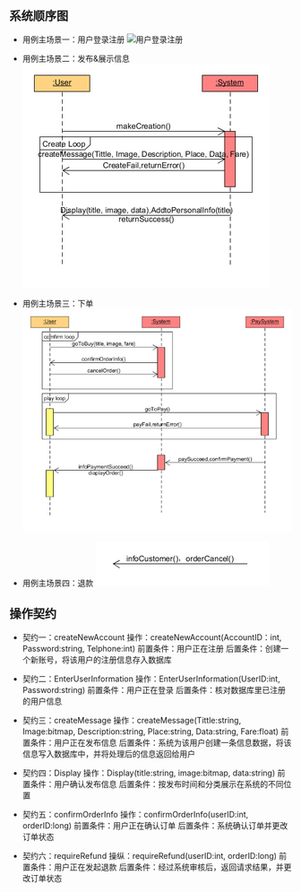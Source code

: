 ## 系统顺序图
- 用例主场景一：用户登录注册
![用户登录注册](../assets/UML/用户登陆注册系统顺序图.png)

- 用例主场景二：发布&展示信息
![发布展示信息](../assets/UML/发布信息及展示系统顺序图.png)

- 用例主场景三：下单
![下单](../assets/UML/下单系统顺序图.png)

- 用例主场景四：退款
![退款](../assets/UML/退款系统顺序图.png)

## 操作契约
- 契约一：createNewAccount
	操作：createNewAccount(AccountID：int, Password:string, Telphone:int)
	前置条件：用户正在注册
	后置条件：创建一个新账号，将该用户的注册信息存入数据库
  
- 契约二：EnterUserInformation
	操作：EnterUserInformation(UserID:int, Password:string)
	前置条件：用户正在登录
	后置条件：核对数据库里已注册的用户信息
  
- 契约三：createMessage
	操作：createMessage(Tittle:string, Image:bitmap, Description:string, Place:string, Data:string, Fare:float)
	前置条件：用户正在发布信息
	后置条件：系统为该用户创建一条信息数据，将该信息写入数据库中，并将处理后的信息返回给用户
  
- 契约四：Display
	操作：Display(title:string, image:bitmap, data:string)
	前置条件：用户确认发布信息
	后置条件：按发布时间和分类展示在系统的不同位置
  
- 契约五：confirmOrderInfo
	操作：confirmOrderInfo(userID:int, orderID:long)
	前置条件：用户正在确认订单
	后置条件：系统确认订单并更改订单状态
  
- 契约六：requireRefund
	操纵：requireRefund(userID:int, orderID:long)
	前置条件：用户正在发起退款
	后置条件：经过系统审核后，返回请求结果，并更改订单状态
